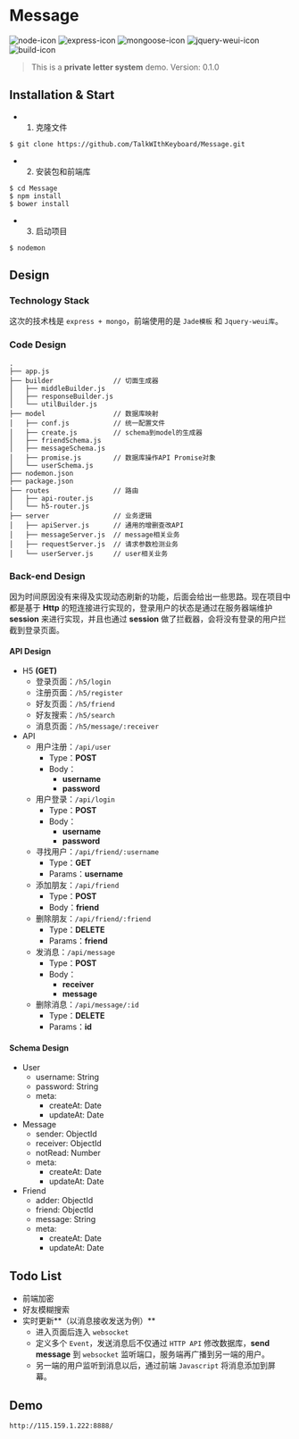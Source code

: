 # Message
![node-icon](https://img.shields.io/badge/node-6.2.2-blue.svg) ![express-icon](https://img.shields.io/badge/express-4.15.2-yellow.svg) ![mongoose-icon](https://img.shields.io/badge/mongoose-4.9.6-yellow.svg) ![jquery-weui-icon](https://img.shields.io/badge/weui-0.8.3-blue.svg) ![build-icon](https://img.shields.io/badge/build-passing-brightgreen.svg) 

> This is a **private letter system** demo.
> Version: 0.1.0

## Installation & Start

+ 1. 克隆文件

```
$ git clone https://github.com/TalkWIthKeyboard/Message.git
```
+ 2. 安装包和前端库

```
$ cd Message
$ npm install
$ bower install
```
+ 3. 启动项目

```
$ nodemon
```
## Design
### Technology Stack
这次的技术栈是 ```express + mongo```，前端使用的是 ```Jade模板``` 和 ```Jquery-weui库```。

### Code Design
```
.
├── app.js
├── builder               // 切面生成器
│   ├── middleBuilder.js
│   ├── responseBuilder.js
│   └── utilBuilder.js
├── model                 // 数据库映射
│   ├── conf.js           // 统一配置文件
│   ├── create.js         // schema到model的生成器
│   ├── friendSchema.js
│   ├── messageSchema.js
│   ├── promise.js        // 数据库操作API Promise对象
│   └── userSchema.js
├── nodemon.json
├── package.json
├── routes                // 路由
│   ├── api-router.js
│   └── h5-router.js
├── server                // 业务逻辑
│   ├── apiServer.js      // 通用的增删查改API
│   ├── messageServer.js  // message相关业务
│   ├── requestServer.js  // 请求参数检测业务
│   └── userServer.js     // user相关业务
```

### Back-end Design
因为时间原因没有来得及实现动态刷新的功能，后面会给出一些思路。现在项目中都是基于 **Http** 的短连接进行实现的，登录用户的状态是通过在服务器端维护 **session** 来进行实现，并且也通过 **session** 做了拦截器，会将没有登录的用户拦截到登录页面。

#### API Design
+ H5 **(GET)** 
    + 登录页面：```/h5/login```
    + 注册页面：```/h5/register```
    + 好友页面：```/h5/friend```
    + 好友搜索：```/h5/search```
    + 消息页面：```/h5/message/:receiver```
+ API
    + 用户注册：```/api/user```
        + Type：**POST**
        + Body：
            + **username**
            + **password** 
    + 用户登录：```/api/login```
        + Type：**POST**
        + Body：
            + **username**
            + **password**
    + 寻找用户：```/api/friend/:username```
        + Type：**GET** 
        + Params：**username**
    + 添加朋友：```/api/friend```
        + Type：**POST**
        + Body：**friend**
    + 删除朋友：```/api/friend/:friend```
        + Type：**DELETE**
        + Params：**friend**
    + 发消息：```/api/message```
        + Type：**POST** 
        + Body：
            + **receiver**
            + **message**
    + 删除消息：```/api/message/:id```
        + Type：**DELETE** 
        + Params：**id**

#### Schema Design
+ User
    + username: String
    + password: String
    + meta:
        + createAt: Date
        + updateAt: Date 
+ Message
    + sender: ObjectId
    + receiver: ObjectId
    + notRead: Number
    + meta:
        + createAt: Date
        + updateAt: Date 
+ Friend
    + adder: ObjectId
    + friend: ObjectId
    + message: String
    + meta:
        + createAt: Date
        + updateAt: Date

## Todo List
+ 前端加密
+ 好友模糊搜索
+ 实时更新**（以消息接收发送为例）**
    + 进入页面后连入 ```websocket```
    + 定义多个 ```Event```，发送消息后不仅通过 ```HTTP API``` 修改数据库，**send message** 到 ```websocket``` 监听端口，服务端再广播到另一端的用户。
    + 另一端的用户监听到消息以后，通过前端 ```Javascript``` 将消息添加到屏幕。
        
## Demo

```
http://115.159.1.222:8888/
```



